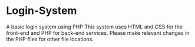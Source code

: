# Login-System
A basic login system using PHP 
This system uses HTML and CSS for the front-end and PHP for back-end services.
Please make relevant changes in the PHP files for other file locations.
